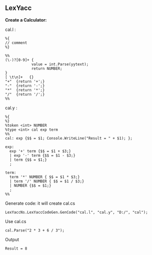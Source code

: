 
## LexYacc

**Create a Calculator:**

   cal.l :
   
    %{
    // comment
    %}
    
    %%
    (\-)?[0-9]+ { 
                value = int.Parse(yytext);
                return NUMBER;
    }
    [ \t\n]+   {}
    "+"  {return '+';}
    "-"  {return '-';}
    "*"  {return '*';}
    "/"  {return '/';}
    %%

   cal.y :
   

    %{
    %}
    %token <int> NUMBER
    %type <int> cal exp term
    %%
    cal: exp {$$ = $1; Console.WriteLine("Result = " + $1); };
     
    exp:
      exp '+' term {$$ = $1 + $3;}
      | exp '-' term {$$ = $1 - $3;}
      | term {$$ = $1;}
      ;
      
    term:
      term '*' NUMBER { $$ = $1 * $3;}
      | term '/' NUMBER { $$ = $1 / $3;}
      | NUMBER {$$ = $1;}
      ;
    %%

Generate code: it will create cal.cs 

    LexYaccNs.LexYaccCodeGen.GenCode("cal.l", "cal.y", "D:/", "cal");

Use cal.cs

    cal.Parse("2 * 3 + 6 / 3");

Output
    
    Result = 8

